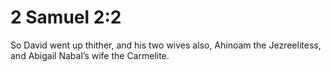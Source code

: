# 2 Samuel 2:2

So David went up thither, and his two wives also, Ahinoam the Jezreelitess, and Abigail Nabal’s wife the Carmelite.